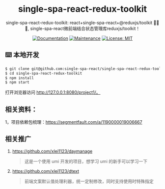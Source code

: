 <h1 align="center">single-spa-react-redux-toolkit</h1>

<div align="center">

single-spa-react-redux-toolkit:
react+single-spa-react+@reduxjs/toolkit 🚀🚀🚀, single-spa-react微前端结合状态管理库reduxjs/toolkit！

[![Documentation](https://img.shields.io/badge/documentation-yes-brightgreen.svg)](https://github.com/single-spa-react/single-spa-react-redux-toolkit#readme) [![Maintenance](https://img.shields.io/badge/Maintained%3F-yes-green.svg)](https://github.com/single-spa-react/single-spa-react-redux-toolkit/graphs/commit-activity) [![License: MIT](https://img.shields.io/badge/License-MIT-yellow.svg)](https://github.com/single-spa-react/single-spa-react-redux-toolkit/blob/master/LICENSE)

</div>

## ⌨️ 本地开发

```bash
$ git clone git@github.com:single-spa-react/single-spa-react-redux-toolkit.git
$ cd single-spa-react-redux-toolkit
$ npm install
$ npm start
```

打开浏览器访问 http://127.0.0.1:8080/project1/。

## 相关资料： 
1，项目依赖包梳理：https://segmentfault.com/a/1190000019006667

## 相关推广

1. https://github.com/xlei1123/daymanage
   > 这是一个使用 umi 开发的项目，想学习 umi 的新手可以学习一下
2. https://github.com/xlei1123/dtext
   > 前端文案默认值处理利器，统一定制修改，同时支持使用时特殊指定




